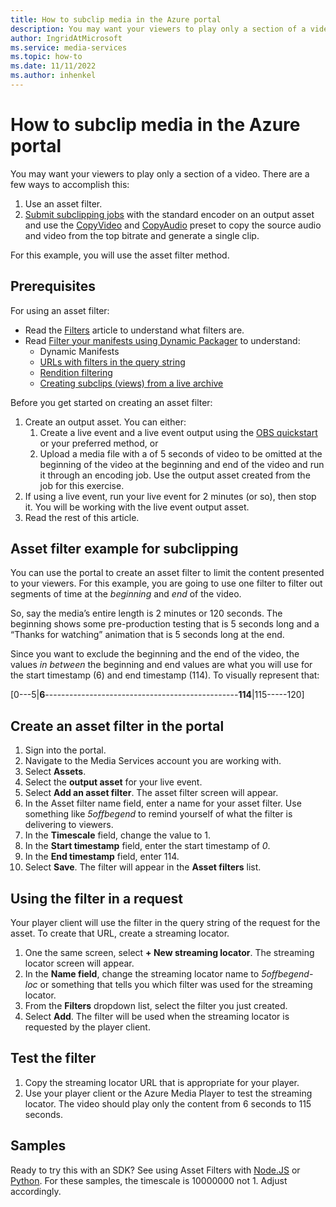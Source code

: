```yaml
---
title: How to subclip media in the Azure portal
description: You may want your viewers to play only a section of a video. There are a few ways to accomplish this. Use an asset filter to create GOP level accurate clips. Submit subclipping jobs with the standard encoder on an output asset and use the CopyVideo and CopyAudio preset to copy the source audio and video from the top bitrate and generate a single clip. For this example, you will use the asset filter method.
author: IngridAtMicrosoft
ms.service: media-services
ms.topic: how-to
ms.date: 11/11/2022
ms.author: inhenkel
---
```


# How to subclip media in the Azure portal

You may want your viewers to play only a section of a video. There are a few ways to accomplish this:

1. Use an asset filter.
1. [Submit subclipping jobs](subclip_media_sdk_how_to.md) with the standard encoder on an output asset and use the [CopyVideo](/rest/api/media/transforms/create-or-update?tabs=HTTP#copyvideo) and [CopyAudio](/rest/api/media/transforms/create-or-update?tabs=HTTP#copyaudio) preset to copy the source audio and video from the top bitrate and generate a single clip.

For this example, you will use the asset filter method.

## Prerequisites

For using an asset filter:

- Read the [Filters](/azure/media-services/latest/filters-concept) article to understand what filters are.
- Read [Filter your manifests using Dynamic Packager](/azure/media-services/latest/filters-dynamic-manifest-concept) to understand:
  - Dynamic Manifests
  - [URLs with filters in the query string](filters-dynamic-manifest-concept.md#examples-urls-with-filters-in-query-string)
  - [Rendition filtering](filters-dynamic-manifest-concept.md#rendition-filtering)
  - [Creating subclips (views) from a live archive](filters-dynamic-manifest-concept.md#creating-subclips-views-from-a-live-archive)

Before you get started on creating an asset filter:

1. Create an output asset. You can either:
    1. Create a live event and a live event output using the [OBS quickstart](live-event-obs-quickstart.md) or your preferred method, or
    1. Upload a media file with a of 5 seconds of video to be omitted at the beginning of the video at the beginning and end of the video and run it through an encoding job. Use the output asset created from the job for this exercise.
1. If using a live event, run your live event for 2 minutes (or so), then stop it. You will be working with the live event output asset.
1. Read the rest of this article.

## Asset filter example for subclipping

You can use the portal to create an asset filter to limit the content presented to your viewers. For this example, you are going to use one filter to filter out segments of time at the *beginning* and *end* of the video.

So, say the media’s entire length is 2 minutes or 120 seconds. The beginning shows some pre-production testing that is 5 seconds long and a “Thanks for
watching” animation that is 5 seconds long at the end.

Since you want to exclude the beginning and the end of the video, the values *in between* the beginning and end values are what you will use for the start timestamp (6) and end timestamp (114). To visually represent that:

[0---5\|**6**------------------------------------------------**114**\|115-----120]

## Create an asset filter in the portal

1. Sign into the portal.
2. Navigate to the Media Services account you are working with.
3. Select **Assets**.
4. Select the **output asset** for your live event.
5. Select **Add an asset filter**. The asset filter screen will appear.
6. In the Asset filter name field, enter a name for your asset filter. Use something like *5offbegend* to remind yourself of what the filter is delivering to viewers.
7. In the **Timescale** field, change the value to 1.
8. In the **Start timestamp** field, enter the start timestamp of *0*.
9. In the **End timestamp** field, enter 114.
10. Select **Save**. The filter will appear in the **Asset filters** list.

## Using the filter in a request

Your player client will use the filter in the query string of the request for the asset. To create that URL, create a streaming locator.

1. One the same screen, select **+ New streaming locator**. The streaming locator screen will appear.
2. In the **Name field**, change the streaming locator name to *5offbegend-loc* or something that tells you which filter was used for the streaming locator.
3. From the **Filters** dropdown list, select the filter you just created.
4. Select **Add**. The filter will be used when the streaming locator is requested by the player client.

## Test the filter

1. Copy the streaming locator URL that is appropriate for your player.
2. Use your player client or the Azure Media Player to test the streaming locator. The video should play only the content from 6 seconds to 115 seconds.

## Samples

Ready to try this with an SDK? See using Asset Filters with [Node.JS](https://github.com/Azure-Samples/media-services-v3-node-tutorials/blob/main/Streaming/AssetFilters/index.ts) or [Python](https://github.com/Azure-Samples/media-services-v3-python/blob/main/Streaming/AssetFilters/asset-filters.py). For these samples, the timescale is 10000000 not 1. Adjust accordingly.
